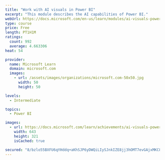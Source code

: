 ```yaml
---
title: "Work with AI visuals in Power BI"
excerpt: "This module describes the AI capabilities of Power BI."
webUrl: https://docs.microsoft.com/en-us/learn/modules/ai-visuals-power-bi/
type: course
price: Free
length: PT1H1M
ratings:
  count: 992
  average: 4.663306
heat: 54

provider:
  name: Microsoft Learn
  domain: microsoft.com
  images:
    - url: /assets/images/organizations/microsoft.com-50x50.jpg
      width: 50
      height: 50

levels:
  - Intermediate

topics:
  - Power BI

images:
  - url: https://docs.microsoft.com/learn/achievements/ai-visuals-power-bi-social.png
    width: 643
    height: 321
    isCached: true

secured: "8/bzlo55BXFU6qYHddq+aKhSJP6yDWQiLIySJnkIZE8jj3hOMT7evGAjxMKC8qxl/ouQ9Y19bOdvmBcZJDdLnRSCHXWppZUNUeK12SMBSPh1CHLyQ8VnE1KAf37BBASt9YpmebJHbsypgkaD0eQ9J32zcCJFCd1F2BAIh0GYKA8jVDn2ZszJbMdmqkBf+8JS7ysu52mRse/Mf1rdCUj9rnSJUL4DyUHaR6w3OKqWnDtatSGyA1UivssCrTWY1HZ2GwCSSkNa4bz1jrFINf23VMopvorEdtKhQ8eLQxmMwjWIyoc7XWxiRBw94HDkQcmnw+IwnfgbVqosr2hP0KKXk/wYDSFjXq6idiiKMUpdxh7IX7F3MyZ05nZMxdX5bZrcQeRxsoWIvLWraUugF8cjlPAg9/1sFThBGEUm9F90B1E=;mvFfZk7tSyhlPlz9pyzWtQ=="
---
```


